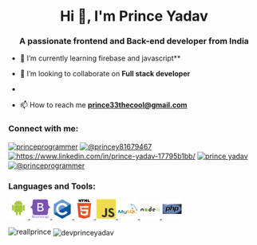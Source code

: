 <h1 align="center">Hi 👋, I'm Prince Yadav</h1>
<h3 align="center">A passionate frontend and Back-end developer from India</h3>

- 🌱 I’m currently learning firebase and javascript**

- 👯 I’m looking to collaborate on **Full stack developer**
- 
- 📫 How to reach me **prince33thecool@gmail.com**



<h3 align="left">Connect with me:</h3>
<p align="left">
<a href="https://dev.to/princeprogrammer" target="blank"><img align="center" src="https://cdn.jsdelivr.net/npm/simple-icons@3.0.1/icons/dev-dot-to.svg" alt="princeprogrammer" height="30" width="40" /></a>
<a href="https://twitter.com/@princey81679467" target="blank"><img align="center" src="https://raw.githubusercontent.com/rahuldkjain/github-profile-readme-generator/master/src/images/icons/Social/twitter.svg" alt="@princey81679467" height="30" width="40" /></a>
<a href="https://linkedin.com/in/https://www.linkedin.com/in/prince-yadav-17795b1bb/" target="blank"><img align="center" src="https://raw.githubusercontent.com/rahuldkjain/github-profile-readme-generator/master/src/images/icons/Social/linked-in-alt.svg" alt="https://www.linkedin.com/in/prince-yadav-17795b1bb/" height="30" width="40" /></a>
<a href="https://fb.com/prince yadav" target="blank"><img align="center" src="https://raw.githubusercontent.com/rahuldkjain/github-profile-readme-generator/master/src/images/icons/Social/facebook.svg" alt="prince yadav" height="30" width="40" /></a>
<a href="https://instagram.com/@princeprogrammer" target="blank"><img align="center" src="https://raw.githubusercontent.com/rahuldkjain/github-profile-readme-generator/master/src/images/icons/Social/instagram.svg" alt="@princeprogrammer" height="30" width="40" /></a>
</p>

<h3 align="left">Languages and Tools:</h3>
<p align="left"> <a href="https://developer.android.com" target="_blank"> <img src="https://raw.githubusercontent.com/devicons/devicon/master/icons/android/android-original-wordmark.svg" alt="android" width="40" height="40"/> </a> <a href="https://getbootstrap.com" target="_blank"> <img src="https://raw.githubusercontent.com/devicons/devicon/master/icons/bootstrap/bootstrap-plain-wordmark.svg" alt="bootstrap" width="40" height="40"/> </a> <a href="https://www.cprogramming.com/" target="_blank"> <img src="https://raw.githubusercontent.com/devicons/devicon/master/icons/c/c-original.svg" alt="c" width="40" height="40"/> </a> <a href="https://www.w3.org/html/" target="_blank"> <img src="https://raw.githubusercontent.com/devicons/devicon/master/icons/html5/html5-original-wordmark.svg" alt="html5" width="40" height="40"/> </a> <a href="https://developer.mozilla.org/en-US/docs/Web/JavaScript" target="_blank"> <img src="https://raw.githubusercontent.com/devicons/devicon/master/icons/javascript/javascript-original.svg" alt="javascript" width="40" height="40"/> </a> <a href="https://www.mysql.com/" target="_blank"> <img src="https://raw.githubusercontent.com/devicons/devicon/master/icons/mysql/mysql-original-wordmark.svg" alt="mysql" width="40" height="40"/> </a> <a href="https://nodejs.org" target="_blank"> <img src="https://raw.githubusercontent.com/devicons/devicon/master/icons/nodejs/nodejs-original-wordmark.svg" alt="nodejs" width="40" height="40"/> </a> <a href="https://www.php.net" target="_blank"> <img src="https://raw.githubusercontent.com/devicons/devicon/master/icons/php/php-original.svg" alt="php" width="40" height="40"/> </a> </p>

<p><img align="left" src="https://github-readme-stats.vercel.app/api/top-langs?username=devprinceyadav&show_icons=true&locale=en&layout=compact" alt="reallprince" /></p>

<p>&nbsp;<img align="center" src="https://github-readme-stats.vercel.app/api?username=devprinceyadav&show_icons=true&locale=en" alt="devprinceyadav" /></p>

